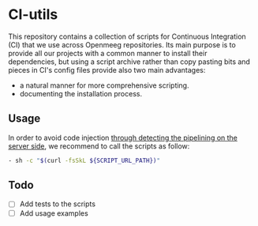 CI-utils
========

This repository contains a collection of scripts for Continuous Integration (CI)
that we use across Openmeeg repositories.
Its main purpose is to provide all our projects with a common manner to install
their dependencies, but using a script archive rather than copy pasting bits and
pieces in CI's config files provide also two main advantages:

- a natural manner for more comprehensive scripting.
- documenting the installation process.

Usage
-----
In order to avoid code injection [through detecting the pipelining on the server side](https://www.idontplaydarts.com/2016/04/detecting-curl-pipe-bash-server-side/), we recommend to call the scripts as follow:
```sh
- sh -c "$(curl -fsSkL ${SCRIPT_URL_PATH})"
```

Todo
----

-[ ] Add tests to the scripts
-[ ] Add usage examples

